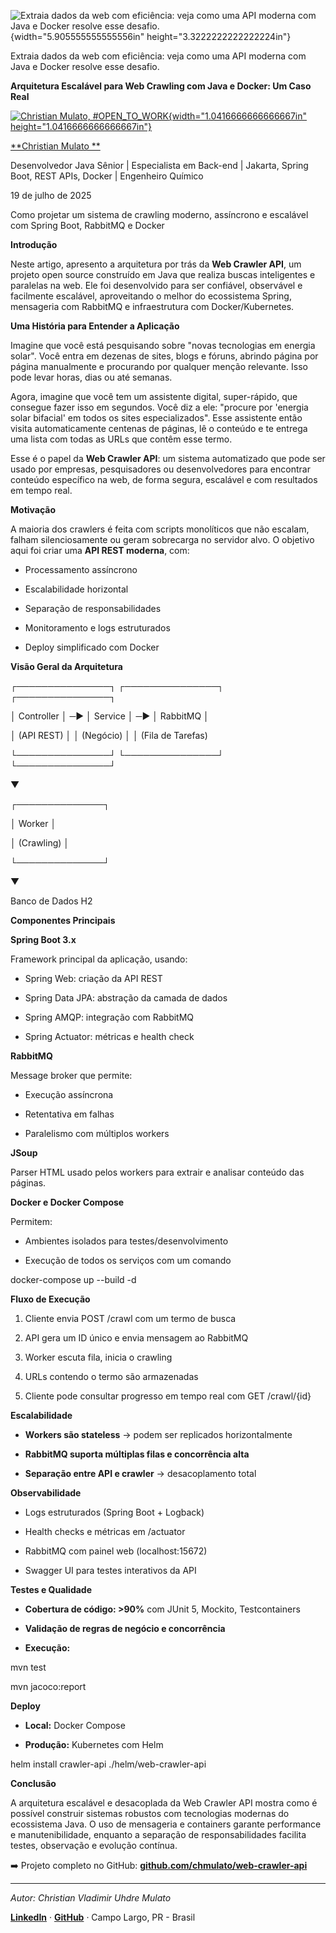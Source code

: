 ![Extraia dados da web com eficiência: veja como uma API moderna com Java e Docker resolve esse desafio.](c:\dev\personal_articles\md\media/media/image1.jpeg){width="5.905555555555556in" height="3.3222222222222224in"}

Extraia dados da web com eficiência: veja como uma API moderna com Java e Docker resolve esse desafio.

**Arquitetura Escalável para Web Crawling com Java e Docker: Um Caso Real**

[![Christian Mulato, #OPEN_TO_WORK](c:\dev\personal_articles\md\media/media/image2.jpeg){width="1.0416666666666667in" height="1.0416666666666667in"}](https://www.linkedin.com/in/chmulato/)

[**Christian Mulato **](https://www.linkedin.com/in/chmulato/)

Desenvolvedor Java Sênior \| Especialista em Back-end \| Jakarta, Spring Boot, REST APIs, Docker \| Engenheiro Químico

19 de julho de 2025

Como projetar um sistema de crawling moderno, assíncrono e escalável com Spring Boot, RabbitMQ e Docker

**Introdução**

Neste artigo, apresento a arquitetura por trás da **Web Crawler API**, um projeto open source construído em Java que realiza buscas inteligentes e paralelas na web. Ele foi desenvolvido para ser confiável, observável e facilmente escalável, aproveitando o melhor do ecossistema Spring, mensageria com RabbitMQ e infraestrutura com Docker/Kubernetes.

**Uma História para Entender a Aplicação**

Imagine que você está pesquisando sobre \"novas tecnologias em energia solar\". Você entra em dezenas de sites, blogs e fóruns, abrindo página por página manualmente e procurando por qualquer menção relevante. Isso pode levar horas, dias ou até semanas.

Agora, imagine que você tem um assistente digital, super-rápido, que consegue fazer isso em segundos. Você diz a ele: \"procure por \'energia solar bifacial\' em todos os sites especializados\". Esse assistente então visita automaticamente centenas de páginas, lê o conteúdo e te entrega uma lista com todas as URLs que contêm esse termo.

Esse é o papel da **Web Crawler API**: um sistema automatizado que pode ser usado por empresas, pesquisadores ou desenvolvedores para encontrar conteúdo específico na web, de forma segura, escalável e com resultados em tempo real.

**Motivação**

A maioria dos crawlers é feita com scripts monolíticos que não escalam, falham silenciosamente ou geram sobrecarga no servidor alvo. O objetivo aqui foi criar uma **API REST moderna**, com:

- Processamento assíncrono

- Escalabilidade horizontal

- Separação de responsabilidades

- Monitoramento e logs estruturados

- Deploy simplificado com Docker

**Visão Geral da Arquitetura**

┌───────────────┐ ┌───────────────┐ ┌───────────────┐

│ Controller │ ─▶ │ Service │ ─▶ │ RabbitMQ │

│ (API REST) │ │ (Negócio) │ │ (Fila de Tarefas)

└───────────────┘ └───────────────┘ └───────────────┘

▼

┌──────────────┐

│ Worker │

│ (Crawling) │

└──────────────┘

▼

Banco de Dados H2

**Componentes Principais**

**Spring Boot 3.x**

Framework principal da aplicação, usando:

- Spring Web: criação da API REST

- Spring Data JPA: abstração da camada de dados

- Spring AMQP: integração com RabbitMQ

- Spring Actuator: métricas e health check

**RabbitMQ**

Message broker que permite:

- Execução assíncrona

- Retentativa em falhas

- Paralelismo com múltiplos workers

**JSoup**

Parser HTML usado pelos workers para extrair e analisar conteúdo das páginas.

**Docker e Docker Compose**

Permitem:

- Ambientes isolados para testes/desenvolvimento

- Execução de todos os serviços com um comando

docker-compose up \--build -d

**Fluxo de Execução**

1.  Cliente envia POST /crawl com um termo de busca

2.  API gera um ID único e envia mensagem ao RabbitMQ

3.  Worker escuta fila, inicia o crawling

4.  URLs contendo o termo são armazenadas

5.  Cliente pode consultar progresso em tempo real com GET /crawl/{id}

**Escalabilidade**

- **Workers são stateless** → podem ser replicados horizontalmente

- **RabbitMQ suporta múltiplas filas e concorrência alta**

- **Separação entre API e crawler** → desacoplamento total

**Observabilidade**

- Logs estruturados (Spring Boot + Logback)

- Health checks e métricas em /actuator

- RabbitMQ com painel web (localhost:15672)

- Swagger UI para testes interativos da API

**Testes e Qualidade**

- **Cobertura de código: \>90%** com JUnit 5, Mockito, Testcontainers

- **Validação de regras de negócio e concorrência**

- **Execução:**

mvn test

mvn jacoco:report

**Deploy**

- **Local:** Docker Compose

- **Produção:** Kubernetes com Helm

helm install crawler-api ./helm/web-crawler-api

**Conclusão**

A arquitetura escalável e desacoplada da Web Crawler API mostra como é possível construir sistemas robustos com tecnologias modernas do ecossistema Java. O uso de mensageria e containers garante performance e manutenibilidade, enquanto a separação de responsabilidades facilita testes, observação e evolução contínua.

➡️ Projeto completo no GitHub: [**github.com/chmulato/web-crawler-api**](https://github.com/chmulato/Spring_Web_Crawler)

------------------------------------------------------------------------

*Autor: Christian Vladimir Uhdre Mulato*

[**LinkedIn**](https://www.linkedin.com/in/chmulato) · [**GitHub**](https://github.com/chmulato) · Campo Largo, PR - Brasil
